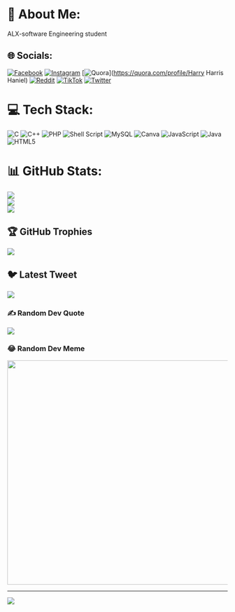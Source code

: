 # 💫 About Me:
ALX-software Engineering student<br>


## 🌐 Socials:
[![Facebook](https://img.shields.io/badge/Facebook-%231877F2.svg?logo=Facebook&logoColor=white)](https://facebook.com/hhaniel2) [![Instagram](https://img.shields.io/badge/Instagram-%23E4405F.svg?logo=Instagram&logoColor=white)](https://instagram.com/harry_hareez) [![Quora](https://img.shields.io/badge/Quora-%23B92B27.svg?logo=Quora&logoColor=white)](https://quora.com/profile/Harry Harris Haniel) [![Reddit](https://img.shields.io/badge/Reddit-%23FF4500.svg?logo=Reddit&logoColor=white)](https://reddit.com/user/Harryharris93) [![TikTok](https://img.shields.io/badge/TikTok-%23000000.svg?logo=TikTok&logoColor=white)](https://tiktok.com/@harryharrishaniel) [![Twitter](https://img.shields.io/badge/Twitter-%231DA1F2.svg?logo=Twitter&logoColor=white)](https://twitter.com/harryhareez) 

# 💻 Tech Stack:
![C](https://img.shields.io/badge/c-%2300599C.svg?style=for-the-badge&logo=c&logoColor=white) ![C++](https://img.shields.io/badge/c++-%2300599C.svg?style=for-the-badge&logo=c%2B%2B&logoColor=white) ![PHP](https://img.shields.io/badge/php-%23777BB4.svg?style=for-the-badge&logo=php&logoColor=white) ![Shell Script](https://img.shields.io/badge/shell_script-%23121011.svg?style=for-the-badge&logo=gnu-bash&logoColor=white) ![MySQL](https://img.shields.io/badge/mysql-%2300f.svg?style=for-the-badge&logo=mysql&logoColor=white) ![Canva](https://img.shields.io/badge/Canva-%2300C4CC.svg?style=for-the-badge&logo=Canva&logoColor=white) ![JavaScript](https://img.shields.io/badge/javascript-%23323330.svg?style=for-the-badge&logo=javascript&logoColor=%23F7DF1E) ![Java](https://img.shields.io/badge/java-%23ED8B00.svg?style=for-the-badge&logo=java&logoColor=white) ![HTML5](https://img.shields.io/badge/html5-%23E34F26.svg?style=for-the-badge&logo=html5&logoColor=white)
# 📊 GitHub Stats:
![](https://github-readme-stats.vercel.app/api?username=harryhareez&theme=dark&hide_border=false&include_all_commits=true&count_private=true)<br/>
![](https://github-readme-streak-stats.herokuapp.com/?user=harryhareez&theme=dark&hide_border=false)<br/>
![](https://github-readme-stats.vercel.app/api/top-langs/?username=harryhareez&theme=dark&hide_border=false&include_all_commits=true&count_private=true&layout=compact)

## 🏆 GitHub Trophies
![](https://github-profile-trophy.vercel.app/?username=harryhareez&theme=radical&no-frame=false&no-bg=false&margin-w=4)

## 🐦 Latest Tweet
[![](https://gtce.itsvg.in/api?username=harryhareez)](https://github.com/VishwaGauravIn/github-twitter-card-embed)

### ✍️ Random Dev Quote
![](https://quotes-github-readme.vercel.app/api?type=horizontal&theme=radical)

### 😂 Random Dev Meme
<img src="https://random-memer.herokuapp.com/" width="512px"/>

---
[![](https://visitcount.itsvg.in/api?id=harryhareez&icon=2&color=2)](https://visitcount.itsvg.in)

<!-- Proudly created with GPRM ( https://gprm.itsvg.in ) -->
